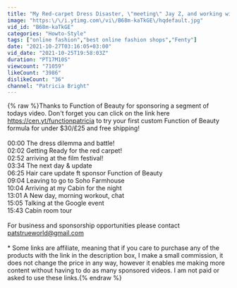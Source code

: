 ```yaml
---
title: "My Red-carpet Dress Disaster, \"meeting\" Jay Z, and working with Google! Weekly vlog update!"
image: "https:\/\/i.ytimg.com\/vi\/B68m-kaTkGE\/hqdefault.jpg"
vid_id: "B68m-kaTkGE"
categories: "Howto-Style"
tags: ["online fashion","best online fashion shops","Fenty"]
date: "2021-10-27T03:16:05+03:00"
vid_date: "2021-10-25T19:58:03Z"
duration: "PT17M10S"
viewcount: "71059"
likeCount: "3986"
dislikeCount: "36"
channel: "Patricia Bright"
---
```

{% raw %}Thanks to Function of Beauty for sponsoring a segment of todays video. Don't forget you can click on the link here <a rel="nofollow" target="blank" href="https://cen.yt/functionpatricia">https://cen.yt/functionpatricia</a> to try your first custom Function of Beauty formula for under $30/£25 and free shipping!<br /><br />00:00 The dress dilemma and battle!<br />02:02 Getting Ready for the red carpet!<br />02:52 arriving at the film festival!<br />03:34 The next day &amp; update<br />06:25 Hair care update ft sponsor Function of Beauty<br />09:04 Leaving to go to Soho Farmhouse<br />10:04 Arriving at my Cabin for the night<br />13:01 A New day, morning workout, chat<br />15:05 Talking at the Google event<br />15:43 Cabin room tour<br /><br />For business and sponsorship opportunities please contact patstrueworld@gmail.com<br /><br />* Some links are affiliate, meaning that if you care to purchase any of the products with the link in the description box, I make a small commission, it does not change the price in any way, however it enables me making more content without having to do as many sponsored videos. I am not paid or asked  to use these links.{% endraw %}
